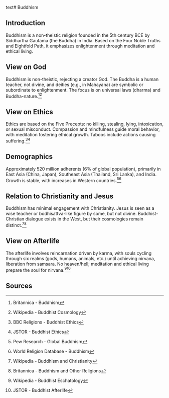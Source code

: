 text# Buddhism
## Introduction
Buddhism is a non-theistic religion founded in the 5th century BCE by Siddhartha Gautama (the Buddha) in India. Based on the Four Noble Truths and Eightfold Path, it emphasizes enlightenment through meditation and ethical living.
## View on God
Buddhism is non-theistic, rejecting a creator God. The Buddha is a human teacher, not divine, and deities (e.g., in Mahayana) are symbolic or subordinate to enlightenment. The focus is on universal laws (dharma) and Buddha-nature.[^31][^32]
## View on Ethics
Ethics are based on the Five Precepts: no killing, stealing, lying, intoxication, or sexual misconduct. Compassion and mindfulness guide moral behavior, with meditation fostering ethical growth. Taboos include actions causing suffering.[^33][^34]
## Demographics
Approximately 520 million adherents (6% of global population), primarily in East Asia (China, Japan), Southeast Asia (Thailand, Sri Lanka), and India. Growth is stable, with increases in Western countries.[^35][^36]
## Relation to Christianity and Jesus
Buddhism has minimal engagement with Christianity. Jesus is seen as a wise teacher or bodhisattva-like figure by some, but not divine. Buddhist-Christian dialogue exists in the West, but their cosmologies remain distinct.[^37][^38]
## View on Afterlife
The afterlife involves reincarnation driven by karma, with souls cycling through six realms (gods, humans, animals, etc.) until achieving nirvana, liberation from samsara. No heaven/hell; meditation and ethical living prepare the soul for nirvana.[^39][^40]
## Sources
[^31]: Britannica - Buddhism[](https://www.britannica.com/topic/Buddhism)
[^32]: Wikipedia - Buddhist Cosmology[](https://en.wikipedia.org/wiki/Buddhist_cosmology)
[^33]: BBC Religions - Buddhist Ethics[](https://www.bbc.co.uk/religion/religions/buddhism/ethics)
[^34]: JSTOR - Buddhist Ethics[](https://www.jstor.org/stable/3260581)
[^35]: Pew Research - Global Buddhism[](https://www.pewresearch.org/religion/2015/04/02/buddhists/)
[^36]: World Religion Database - Buddhism[](https://www.worldreligiondatabase.org)
[^37]: Wikipedia - Buddhism and Christianity[](https://en.wikipedia.org/wiki/Buddhism_and_Christianity)
[^38]: Britannica - Buddhism and Other Religions[](https://www.britannica.com/topic/Buddhism/Other-religions)
[^39]: Wikipedia - Buddhist Eschatology[](https://en.wikipedia.org/wiki/Buddhist_eschatology)
[^40]: JSTOR - Buddhist Afterlife[](https://www.jstor.org/stable/3260582)
